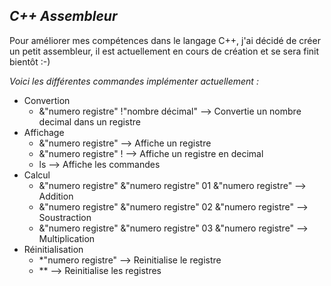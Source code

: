 ## _C++ Assembleur_

Pour améliorer mes compétences dans le langage C++, j'ai décidé de créer un petit assembleur, il est actuellement en cours de création et se sera finit bientôt :-) 


*Voici les différentes commandes implémenter actuellement :*

* Convertion
  * &"numero registre" !"nombre décimal" --> Convertie un nombre decimal dans un registre
* Affichage 
  * &"numero registre" --> Affiche un registre
  * &"numero registre" ! --> Affiche un registre en decimal
  * ls --> Affiche les commandes
* Calcul 
  * &"numero registre" &"numero registre" 01 &"numero registre" --> Addition
  * &"numero registre" &"numero registre" 02 &"numero registre" --> Soustraction
  * &"numero registre" &"numero registre" 03 &"numero registre" --> Multiplication
* Réinitialisation
  * *"numero registre" --> Reinitialise le registre
  * ** --> Reinitialise les registres

